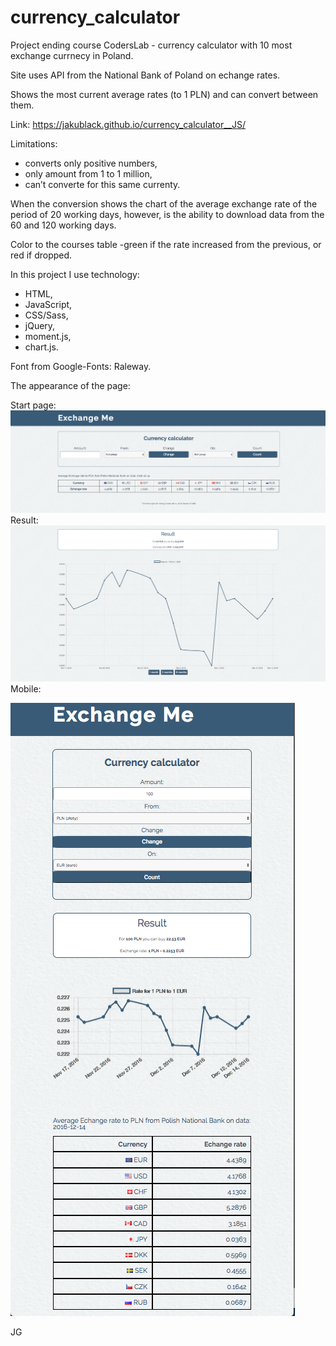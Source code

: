 # currency_calculator

Project ending course CodersLab - currency calculator with 10 most exchange currnecy in Poland.

Site uses API from the National Bank of Poland on echange rates.

Shows the most current average rates (to 1 PLN) and can convert between them. 

Link: https://jakublack.github.io/currency_calculator__JS/

Limitations: 
- converts only positive numbers,
- only amount from 1 to 1 million, 
- can’t converte for this same currenty.

When the conversion shows the chart of the average exchange rate of the period of 20 working days, however, is the ability to download data from the 60 and 120 working days.

Color to the courses table -green if the rate increased from the previous, or red if dropped.

In this project I use technology:
- HTML,
- JavaScript,
- CSS/Sass,
- jQuery,
- moment.js,
- chart.js.

Font from Google-Fonts: Raleway.

The appearance of the page: 

Start page:
![alt tab](https://github.com/jakublack/currency_calculator/blob/master/img/start.png)
Result:
![alt tab](https://github.com/jakublack/currency_calculator/blob/master/img/result.png)
Mobile:

![alt tab](https://github.com/jakublack/currency_calculator/blob/master/img/Mobile.png)

JG
